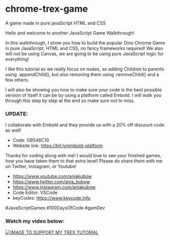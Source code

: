# chrome-trex-game
A game made in pure javaScript HTML and CSS


Hello and welcome to another JavaScript Game Walkthrough!

In this walkthrough, I show you how to build the popular Dino Chrome Game in pure JavaScript, HTML and CSS, no fancy frameworks required! We also will not be using Canvas, we are going to be using pure JavaScript logic for everything!

I like this tutorial as we really focus on nodes, so adding Children to parents using .appendChild(), but also removing them using .removeChild() and a few others.

I will also be showing you how to make sure your code is the best possible version of itself it can be by using a platform called Embold. I will walk you through this step by step at the end so make sure not to miss.

### UPDATE: 
I collaborate with Embold and they provide us with a 20% off discount code as well! 
* Code: GB546C10
* Website link: https://bit.ly/embold-platform

Thanks for coding along with me! I would love to see your finished games, how you have taken them to that extra level! Please do share them with me on Twitter, Instagram, or Youtube!

* https://www.youtube.com/aniakubow
* https://www.twitter.com/ania_kubow
* https://www.instagram.com/aniakubow
* Code Editor: VSCode
* keyCodes: https://www.keycode.info

#JavaScriptGames #100DaysOfCode #gamDev

### Watch my video below:

[![IMAGE TO SUPPORT MY TREX TUTORIAL](https://img.youtube.com/vi/dQ6lYd6dyTI/0.jpg)](https://www.youtube.com/watch?v=dQ6lYd6dyTI)

